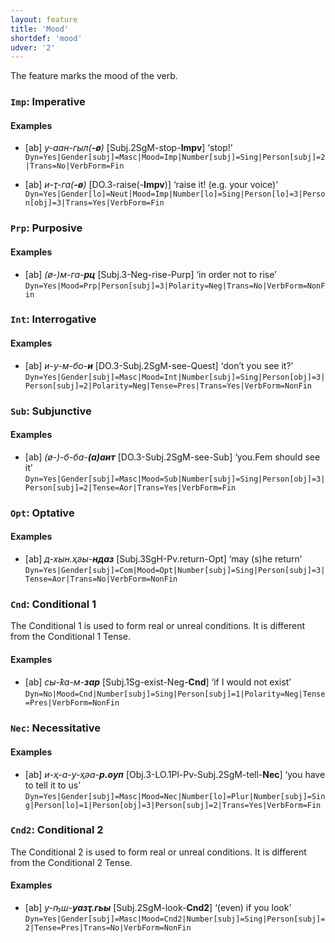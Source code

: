 ```yaml
---
layout: feature
title: 'Mood'
shortdef: 'mood'
udver: '2'
---
```


The feature marks the mood of the verb.

### <a name="Imp">`Imp`</a>: Imperative

#### Examples

* [ab] _у-аан-гыл(<b>-ø</b>)_ [Subj.2SgM-stop-<b>Impv</b>] ‘stop!’ `Dyn=Yes|Gender[subj]=Masc|Mood=Imp|Number[subj]=Sing|Person[subj]=2|Trans=No|VerbForm=Fin`

* [ab] _и-ҭ-га(<b>-ø</b>)_ [DO.3-raise(-<b>Impv</b>)] ‘raise it! (e.g. your voice)’ `Dyn=Yes|Gender[lo]=Neut|Mood=Imp|Number[lo]=Sing|Person[lo]=3|Person[obj]=3|Trans=Yes|VerbForm=Fin`

### <a name="Prp">`Prp`</a>: Purposive

#### Examples

* [ab] _(ø-)м-га-<b>рц</b>_ [Subj.3-Neg-rise-Purp] ‘in order not to rise’ `Dyn=Yes|Mood=Prp|Person[subj]=3|Polarity=Neg|Trans=No|VerbForm=NonFin`

### <a name="Int">`Int`</a>: Interrogative

#### Examples

* [ab] _и-у-м-бо-<b>и</b>_ [DO.3-Subj.2SgM-see-Quest] ‘don’t you see it?’ `Dyn=Yes|Gender[subj]=Masc|Mood=Int|Number[subj]=Sing|Person[obj]=3|Person[subj]=2|Polarity=Neg|Tense=Pres|Trans=Yes|VerbForm=NonFin`

### <a name="Sub">`Sub`</a>: Subjunctive

#### Examples

* [ab] _(ø-)-б-ба-<b>(а)аит</b>_ [DO.3-Subj.2SgM-see-Sub] ‘you.Fem should see it’ `Dyn=Yes|Gender[subj]=Masc|Mood=Sub|Number[subj]=Sing|Person[obj]=3|Person[subj]=2|Tense=Aor|Trans=Yes|VerbForm=Fin`

### <a name="Opt">`Opt`</a>: Optative

#### Examples

* [ab] _д-хын.ҳәы-<b>ндаз</b>_ [Subj.3SgH-Pv.return-Opt] ‘may (s)he return’ `Dyn=Yes|Gender[subj]=Com|Mood=Opt|Number[subj]=Sing|Person[subj]=3|Tense=Aor|Trans=No|VerbForm=NonFin`


### <a name="Cnd">`Cnd`</a>: Conditional 1

The Conditional 1 is used to form real or unreal conditions.
It is different from the Conditional 1 Tense.

#### Examples

* [ab] _сы-ҟа-м-<b>зар</b>_ [Subj.1Sg-exist-Neg-<b>Cnd</b>] ‘if I would not exist’ `Dyn=No|Mood=Cnd|Number[subj]=Sing|Person[subj]=1|Polarity=Neg|Tense=Pres|VerbForm=NonFin`

### <a name="Nec">`Nec`</a>: Necessitative

#### Examples

* [ab] _и-ҳ-а-у-ҳәа-<b>р.оуп</b>_ [Obj.3-LO.1Pl-Pv-Subj.2SgM-tell-<b>Nec</b>] ‘you have to tell it to us’ `Dyn=Yes|Gender[subj]=Masc|Mood=Nec|Number[lo]=Plur|Number[subj]=Sing|Person[lo]=1|Person[obj]=3|Person[subj]=2|Trans=Yes|VerbForm=Fin`

### <a name="Cnd2">`Cnd2`</a>: Conditional 2

The Conditional 2 is used to form real or unreal conditions.
It is different from the Conditional 2 Tense.

#### Examples

* [ab] _у-ҧш-<b>уазҭ.гьы</b>_ [Subj.2SgM-look-<b>Cnd2</b>] ‘(even) if you look’ `Dyn=Yes|Gender[subj]=Masc|Mood=Cnd2|Number[subj]=Sing|Person[subj]=2|Tense=Pres|Trans=No|VerbForm=NonFin`

<!-- Interlanguage links updated Ne 5. května 2024, 18:20:03 CEST -->
